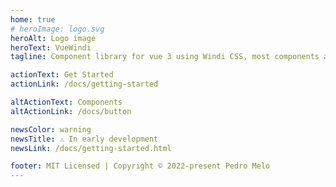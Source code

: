 ```yaml
---
home: true
# heroImage: logo.svg
heroAlt: Logo image
heroText: VueWindi
tagline: Component library for vue 3 using Windi CSS, most components are using daisyUI styles.

actionText: Get Started
actionLink: /docs/getting-started

altActionText: Components
altActionLink: /docs/button

newsColor: warning
newsTitle: ⚠ In early development 
newsLink: /docs/getting-started.html

footer: MIT Licensed | Copyright © 2022-present Pedro Melo
---
```



